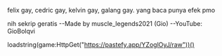 felix gay,
cedric gay,
kelvin gay,
galang gay.
yang baca punya efek pmo



nih sekrip geratis
--Made by muscle_legends2021 (Gio)
--YouTube: GioBolqvi

loadstring(game:HttpGet("https://pastefy.app/YZoglOyJ/raw"))()
